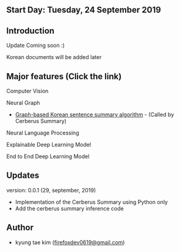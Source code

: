 ## Start Day: Tuesday, 24 September 2019

## Introduction
Update Coming soon :)

Korean documents will be added later

## Major features (Click the link)

Computer Vision

Neural Graph

- [Graph-based Korean sentence summary algorithm](https://github.com/helakim/goblin-ai/tree/master/graph_algorithm/text_summary) - (Called by Cerberus Summary)

Neural Language Processing

Explainable Deep Learning Model

End to End Deep Learning Model

## Updates

version: 0.0.1 (29, september, 2019)
 - Implementation of the Cerberus Summary using Python only
 - Add the cerberus summary inference code
   
## Author
 - kyung tae kim (firefoxdev0619@gmail.com)